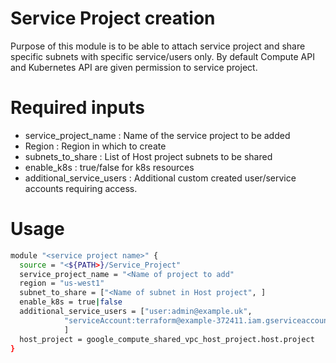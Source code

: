# Service Project creation

 Purpose of this module is to be able to attach service project and share specific subnets with specific service/users only. By default Compute API and Kubernetes API are given permission to service project.

# Required inputs
- service_project_name  	: Name of the service project to be added
- Region 					: Region in which to create
- subnets_to_share      	: List of Host project subnets to be shared
- enable_k8s				: true/false for k8s resources
- additional_service_users 	: Additional custom created user/service accounts requiring access.

# Usage
```bash
module "<service project name>" {
  source = "<${PATH>}/Service_Project"
  service_project_name = "<Name of project to add"
  region = "us-west1"
  subnet_to_share = ["<Name of subnet in Host project", ]
  enable_k8s = true|false
  additional_service_users = ["user:admin@example.uk",
            "serviceAccount:terraform@example-372411.iam.gserviceaccount.com",
            ]   
  host_project = google_compute_shared_vpc_host_project.host.project
}
```